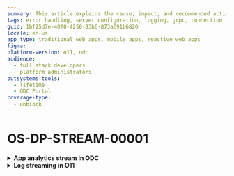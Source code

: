 ```yaml
---
summary: This article explains the cause, impact, and recommended action for an operation cancelled error that occurs while connecting to the destination server.
tags: error handling, server configuration, logging, grpc, connection issues
guid: 1bf25d7e-40f0-4250-83b6-873a691b6820
locale: en-us
app_type: traditional web apps, mobile apps, reactive web apps
figma:
platform-version: o11, odc
audience:
  - full stack developers
  - platform administrators
outsystems-tools:
  - lifetime
  - ODC Portal
coverage-type:
  - unblock
---
```


# OS-DP-STREAM-00001

<details>
<summary> <strong> App analytics stream in ODC</strong></summary>

## Error message

`The operation was cancelled.`

## Cause

The error occurs when testing the connection, and the destination server canceled responds with a gRPC 1 (Cancelled) error.

## Impact

Unable to establish a connection with the destination server, therefore observability data isn't streamed to the destination.

## Recommended action

Check if the destination works correctly and re-establish the connection.

</details>

<details>
<summary> <strong>Log streaming in O11</strong></summary>

## Error message

`The operation was cancelled.`

## Cause

The error occurs when testing the connection after [Configuring the log streaming service in LifeTime](https://www.outsystems.com/tk/redirect?g=172ac547-add4-4cc5-9adf-d72fbe379d35) and the destination server responds with a a gRPC 1 (Cancelled) error.

## Impact

Unable to establish a connection with the destination server, therefore, logs aren't streamed to the destination.

## Recommended action

Check if the destination works correctly and re-establish the connection.

</details>
